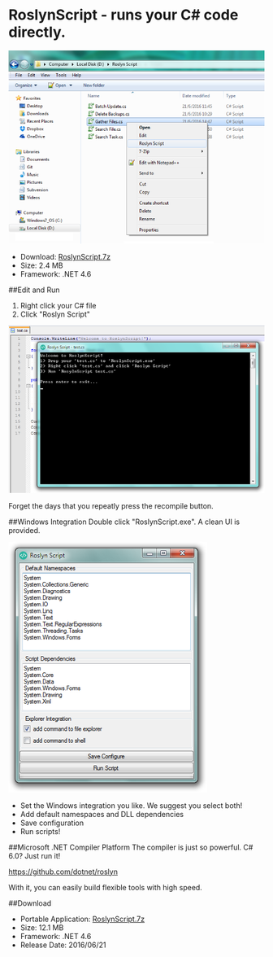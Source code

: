 # RoslynScript - runs your C# code directly.
![preview](https://raw.githubusercontent.com/tommyinb/RoslynScript/master/RoslynScript/bin/preview3.png)
* Download: [RoslynScript.7z](https://raw.githubusercontent.com/tommyinb/RoslynScript/master/RoslynScript/bin/RoslynScript.7z)
* Size: 2.4 MB
* Framework: .NET 4.6

##Edit and Run
1. Right click your C# file
2. Click "Roslyn Script"

![preview](https://raw.githubusercontent.com/tommyinb/RoslynScript/master/RoslynScript/bin/preview1.png)

Forget the days that you repeatly press the recompile button.

##Windows Integration
Double click "RoslynScript.exe". A clean UI is provided.

![preview](https://raw.githubusercontent.com/tommyinb/RoslynScript/master/RoslynScript/bin/preview2.png)

* Set the Windows integration you like. We suggest you select both!
* Add default namespaces and DLL dependencies
* Save configuration
* Run scripts!

##Microsoft .NET Compiler Platform
The compiler is just so powerful. C# 6.0? Just run it!

https://github.com/dotnet/roslyn

With it, you can easily build flexible tools with high speed.

##Download
* Portable Application: [RoslynScript.7z](https://raw.githubusercontent.com/tommyinb/RoslynScript/master/RoslynScript/bin/RoslynScript.7z)
* Size: 12.1 MB
* Framework: .NET 4.6
* Release Date: 2016/06/21
